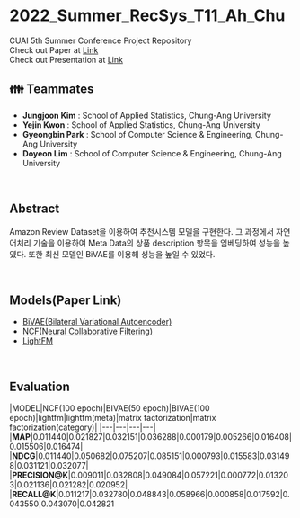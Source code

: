 # 2022_Summer_RecSys_T11_Ah_Chu
CUAI 5th Summer Conference Project Repository   
Check out Paper at [Link](https://github.com/woog2ee/KDrama-Chatbots/blob/main/CUAI%20%EB%8F%99%EA%B3%84%20%EC%BB%A8%ED%8D%BC%EB%9F%B0%EC%8A%A4%20Short%20Paper%20NLP%ED%8C%80.pdf)   
Check out Presentation at [Link](https://github.com/woog2ee/KDrama-Chatbots/blob/main/CUAI%20%EB%8F%99%EA%B3%84%20%EC%BB%A8%ED%8D%BC%EB%9F%B0%EC%8A%A4%20Presentation%20NLP%ED%8C%80.pdf)   

## 👪 Teammates
- **Jungjoon Kim** : School of Applied Statistics, Chung-Ang University
- **Yejin Kwon** : School of Applied Statistics, Chung-Ang University
- **Gyeongbin Park** : School of Computer Science & Engineering, Chung-Ang University
- **Doyeon Lim** : School of Computer Science & Engineering, Chung-Ang University

<br>

## Abstract
Amazon Review Dataset을 이용하여 추천시스템 모델을 구현한다. 그 과정에서 자연어처리 기술을 이용하여 Meta Data의 상품 description 항목을 임베딩하여 성능을 높였다. 또한 최신 모델인 BiVAE를 이용해 성능을 높일 수 있었다. 

<br>

## Models(Paper Link)
- [BiVAE(Bilateral Variational Autoencoder)](https://dl.acm.org/doi/pdf/10.1145/3437963.3441759)
- [NCF(Neural Collaborative Filtering)](https://liqiangnie.github.io/paper/p173-he.pdf)
- [LightFM](http://ceur-ws.org/Vol-1448/paper4.pdf)

<br>

## Evaluation
|MODEL|NCF(100 epoch)|BIVAE(50 epoch)|BIVAE(100 epoch)|lightfm|lightfm(meta)|matrix factorization|matrix factorization(category)|
|---|---|---|---|
|**MAP**|0.011440|0.021827|0.032151|0.036288|0.000179|0.005266|0.016408|0.015506|0.016474|
|**NDCG**|0.011440|0.050682|0.075207|0.085151|0.000793|0.015583|0.031498|0.031121|0.032077|
|**PRECISION@K**|0.009011|0.032808|0.049084|0.057221|0.000772|0.013203|0.021136|0.021282|0.020952|
|**RECALL@K**|0.011217|0.032780|0.048843|0.058966|0.000858|0.017592|0.043550|0.043070|0.042821


